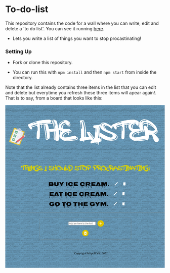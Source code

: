 # To-do-list

This repository contains the code for a wall where you can write, edit and delete a 'to do list'. You can see it running [here](https://pipe-mv.github.io/to-do-list/).

* Lets you write a list of things you want to stop procastinating!


### Setting Up

* Fork or clone this repository.

* You can run this with `npm install` and then `npm start` from inside the directory.

Note that the list already contains three items in the list that you can edit and delete but everytime you refresh these three items will apear again!. That is to say, from a board that looks like this:

![board](./src/images/board.png)